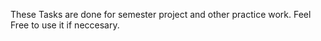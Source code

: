 These Tasks are done for semester project and other practice work. Feel Free to use it if neccesary.
